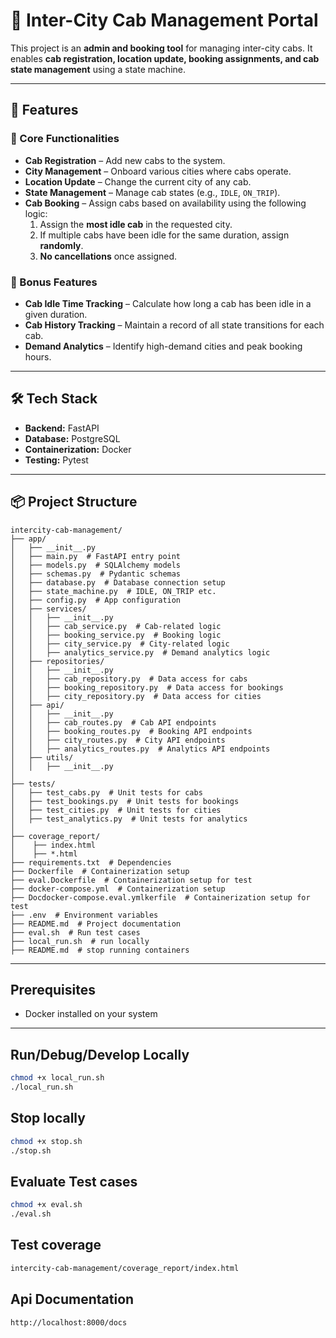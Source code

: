 # 🚖 Inter-City Cab Management Portal  

This project is an **admin and booking tool** for managing inter-city cabs. It enables **cab registration, location update, booking assignments, and cab state management** using a state machine.

---

## 📌 Features  

### 🔹 Core Functionalities  
- **Cab Registration** – Add new cabs to the system.  
- **City Management** – Onboard various cities where cabs operate.  
- **Location Update** – Change the current city of any cab.  
- **State Management** – Manage cab states (e.g., `IDLE`, `ON_TRIP`).  
- **Cab Booking** – Assign cabs based on availability using the following logic:
  1. Assign the **most idle cab** in the requested city.  
  2. If multiple cabs have been idle for the same duration, assign **randomly**.  
  3. **No cancellations** once assigned.  

### 🔹 Bonus Features  
- **Cab Idle Time Tracking** – Calculate how long a cab has been idle in a given duration.  
- **Cab History Tracking** – Maintain a record of all state transitions for each cab.  
- **Demand Analytics** – Identify high-demand cities and peak booking hours.  

---

## 🛠️ Tech Stack  
- **Backend:** FastAPI  
- **Database:** PostgreSQL
- **Containerization:** Docker  
- **Testing:** Pytest  

---

## 📦 Project Structure  
```
intercity-cab-management/
├── app/
│   ├── __init__.py
│   ├── main.py  # FastAPI entry point
│   ├── models.py  # SQLAlchemy models
│   ├── schemas.py  # Pydantic schemas
│   ├── database.py  # Database connection setup
│   ├── state_machine.py  # IDLE, ON_TRIP etc. 
│   ├── config.py  # App configuration
│   ├── services/
│   │   ├── __init__.py
│   │   ├── cab_service.py  # Cab-related logic
│   │   ├── booking_service.py  # Booking logic
│   │   ├── city_service.py  # City-related logic
│   │   ├── analytics_service.py  # Demand analytics logic
│   ├── repositories/
│   │   ├── __init__.py
│   │   ├── cab_repository.py  # Data access for cabs
│   │   ├── booking_repository.py  # Data access for bookings
│   │   ├── city_repository.py  # Data access for cities
│   ├── api/
│   │   ├── __init__.py
│   │   ├── cab_routes.py  # Cab API endpoints
│   │   ├── booking_routes.py  # Booking API endpoints
│   │   ├── city_routes.py  # City API endpoints
│   │   ├── analytics_routes.py  # Analytics API endpoints
│   ├── utils/
│   │   ├── __init__.py
│
├── tests/
│   ├── test_cabs.py  # Unit tests for cabs
│   ├── test_bookings.py  # Unit tests for bookings
│   ├── test_cities.py  # Unit tests for cities
│   ├── test_analytics.py  # Unit tests for analytics
│
├── coverage_report/
│    ├── index.html
│    ├── *.html
├── requirements.txt  # Dependencies
├── Dockerfile  # Containerization setup
├── eval.Dockerfile  # Containerization setup for test
├── docker-compose.yml  # Containerization setup
├── Docdocker-compose.eval.ymlkerfile  # Containerization setup for test
├── .env  # Environment variables
├── README.md  # Project documentation
├── eval.sh  # Run test cases
├── local_run.sh  # run locally
├── README.md  # stop running containers
```

---

## Prerequisites  

- Docker installed on your system  

---


## Run/Debug/Develop Locally
```bash
chmod +x local_run.sh
./local_run.sh
```

## Stop locally
```bash
chmod +x stop.sh
./stop.sh
```


## Evaluate Test cases
```bash
chmod +x eval.sh
./eval.sh
```

## Test coverage
```bash
intercity-cab-management/coverage_report/index.html
```

## Api Documentation
```bash
http://localhost:8000/docs
```
